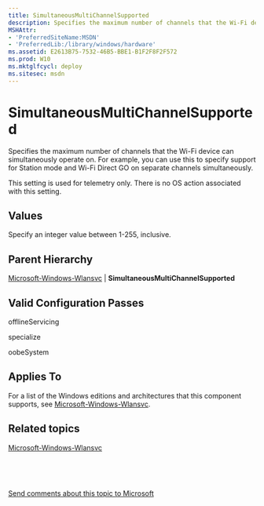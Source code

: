 ```yaml
---
title: SimultaneousMultiChannelSupported
description: Specifies the maximum number of channels that the Wi-Fi device can simultaneously operate on. For example, you can use this to specify support for Station mode and Wi-Fi Direct GO on separate channels simultaneously.
MSHAttr:
- 'PreferredSiteName:MSDN'
- 'PreferredLib:/library/windows/hardware'
ms.assetid: E2613B75-7532-46B5-BBE1-B1F2F8F2F572
ms.prod: W10
ms.mktglfcycl: deploy
ms.sitesec: msdn
---
```


# SimultaneousMultiChannelSupported


Specifies the maximum number of channels that the Wi-Fi device can simultaneously operate on. For example, you can use this to specify support for Station mode and Wi-Fi Direct GO on separate channels simultaneously.

This setting is used for telemetry only. There is no OS action associated with this setting.

## Values


Specify an integer value between 1-255, inclusive.

## Parent Hierarchy


[Microsoft-Windows-Wlansvc](microsoft-windows-wlansvc-win7-microsoft-windows-wlansvc.md) | **SimultaneousMultiChannelSupported**

## Valid Configuration Passes


offlineServicing

specialize

oobeSystem

## Applies To


For a list of the Windows editions and architectures that this component supports, see [Microsoft-Windows-Wlansvc](microsoft-windows-wlansvc-win7-microsoft-windows-wlansvc.md).

## Related topics


[Microsoft-Windows-Wlansvc](microsoft-windows-wlansvc-win7-microsoft-windows-wlansvc.md)

 

 

[Send comments about this topic to Microsoft](mailto:wsddocfb@microsoft.com?subject=Documentation%20feedback%20%5Bp_unattend\p_unattend%5D:%20SimultaneousMultiChannelSupported%20%20RELEASE:%20%2810/3/2016%29&body=%0A%0APRIVACY%20STATEMENT%0A%0AWe%20use%20your%20feedback%20to%20improve%20the%20documentation.%20We%20don't%20use%20your%20email%20address%20for%20any%20other%20purpose,%20and%20we'll%20remove%20your%20email%20address%20from%20our%20system%20after%20the%20issue%20that%20you're%20reporting%20is%20fixed.%20While%20we're%20working%20to%20fix%20this%20issue,%20we%20might%20send%20you%20an%20email%20message%20to%20ask%20for%20more%20info.%20Later,%20we%20might%20also%20send%20you%20an%20email%20message%20to%20let%20you%20know%20that%20we've%20addressed%20your%20feedback.%0A%0AFor%20more%20info%20about%20Microsoft's%20privacy%20policy,%20see%20http://privacy.microsoft.com/default.aspx. "Send comments about this topic to Microsoft")





